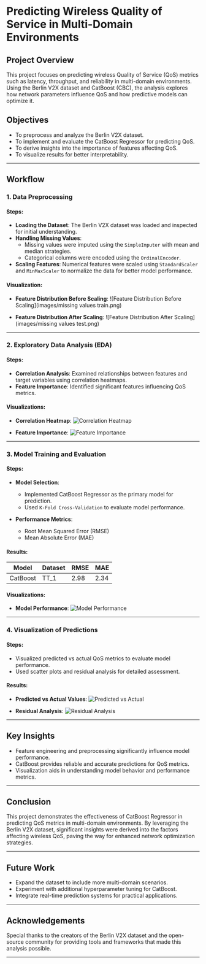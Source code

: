 # Predicting Wireless Quality of Service in Multi-Domain Environments

## Project Overview
This project focuses on predicting wireless Quality of Service (QoS) metrics such as latency, throughput, and reliability in multi-domain environments. Using the Berlin V2X dataset and CatBoost (CBC), the analysis explores how network parameters influence QoS and how predictive models can optimize it.

## Objectives
- To preprocess and analyze the Berlin V2X dataset.
- To implement and evaluate the CatBoost Regressor for predicting QoS.
- To derive insights into the importance of features affecting QoS.
- To visualize results for better interpretability.

---

## Workflow

### 1. Data Preprocessing

#### Steps:
- **Loading the Dataset**: The Berlin V2X dataset was loaded and inspected for initial understanding.
- **Handling Missing Values**:
  - Missing values were imputed using the `SimpleImputer` with mean and median strategies.
  - Categorical columns were encoded using the `OrdinalEncoder`.
- **Scaling Features**: Numerical features were scaled using `StandardScaler` and `MinMaxScaler` to normalize the data for better model performance.

#### Visualization:
- **Feature Distribution Before Scaling**:
  ![Feature Distribution Before Scaling](images/missing values train.png)

- **Feature Distribution After Scaling**:
  ![Feature Distribution After Scaling](images/missing values test.png)

---

### 2. Exploratory Data Analysis (EDA)

#### Steps:
- **Correlation Analysis**: Examined relationships between features and target variables using correlation heatmaps.
- **Feature Importance**: Identified significant features influencing QoS metrics.

#### Visualizations:
- **Correlation Heatmap**:
  ![Correlation Heatmap](results/correlation_heatmap.png)

- **Feature Importance**:
  ![Feature Importance](results/feature_importance.png)

---

### 3. Model Training and Evaluation

#### Steps:
- **Model Selection**:
  - Implemented CatBoost Regressor as the primary model for prediction.
  - Used `K-Fold Cross-Validation` to evaluate model performance.

- **Performance Metrics**:
  - Root Mean Squared Error (RMSE)
  - Mean Absolute Error (MAE)

#### Results:
| Model                 | Dataset | RMSE   | MAE    |
|-----------------------|---------|--------|--------|
| CatBoost              | TT_1    | 2.98   | 2.34   |

#### Visualizations:
- **Model Performance**:
  ![Model Performance](results/model_performance.png)

---

### 4. Visualization of Predictions

#### Steps:
- Visualized predicted vs actual QoS metrics to evaluate model performance.
- Used scatter plots and residual analysis for detailed assessment.

#### Results:
- **Predicted vs Actual Values**:
  ![Predicted vs Actual](results/predicted_vs_actual.png)

- **Residual Analysis**:
  ![Residual Analysis](results/residual_analysis.png)

---

## Key Insights
- Feature engineering and preprocessing significantly influence model performance.
- CatBoost provides reliable and accurate predictions for QoS metrics.
- Visualization aids in understanding model behavior and performance metrics.

---

## Conclusion
This project demonstrates the effectiveness of CatBoost Regressor in predicting QoS metrics in multi-domain environments. By leveraging the Berlin V2X dataset, significant insights were derived into the factors affecting wireless QoS, paving the way for enhanced network optimization strategies.

---

## Future Work
- Expand the dataset to include more multi-domain scenarios.
- Experiment with additional hyperparameter tuning for CatBoost.
- Integrate real-time prediction systems for practical applications.

---

## Acknowledgements
Special thanks to the creators of the Berlin V2X dataset and the open-source community for providing tools and frameworks that made this analysis possible.

---

